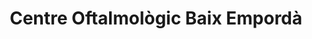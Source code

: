 ---
title: "Centre Oftalmològic Baix Empordà"
url: /palafrugell/centre-oftalmologic-baix-emporda/
shop: Optiker
---